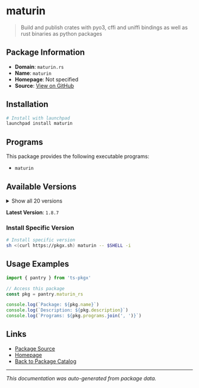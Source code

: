 # maturin

> Build and publish crates with pyo3, cffi and uniffi bindings as well as rust binaries as python packages

## Package Information

- **Domain**: `maturin.rs`
- **Name**: `maturin`
- **Homepage**: Not specified
- **Source**: [View on GitHub](https://github.com/pkgxdev/pantry/tree/main/projects/maturin.rs/package.yml)

## Installation

```bash
# Install with launchpad
launchpad install maturin
```

## Programs

This package provides the following executable programs:

- `maturin`

## Available Versions

<details>
<summary>Show all 20 versions</summary>

- `1.8.7`, `1.8.6`, `1.8.5`, `1.8.3`, `1.8.2`
- `1.8.1`, `1.8.0`, `1.7.8`, `1.7.7`, `1.7.6`
- `1.7.5`, `1.7.4`, `1.7.3`, `1.7.2`, `1.7.1`
- `1.7.0`, `1.6.0`, `1.5.1`, `1.5.0`, `1.4.0`

</details>

**Latest Version**: `1.8.7`

### Install Specific Version

```bash
# Install specific version
sh <(curl https://pkgx.sh) maturin -- $SHELL -i
```

## Usage Examples

```typescript
import { pantry } from 'ts-pkgx'

// Access this package
const pkg = pantry.maturin_rs

console.log(`Package: ${pkg.name}`)
console.log(`Description: ${pkg.description}`)
console.log(`Programs: ${pkg.programs.join(', ')}`)
```

## Links

- [Package Source](https://github.com/pkgxdev/pantry/tree/main/projects/maturin.rs/package.yml)
- [Homepage](#)
- [Back to Package Catalog](../package-catalog.md)

---

*This documentation was auto-generated from package data.*
